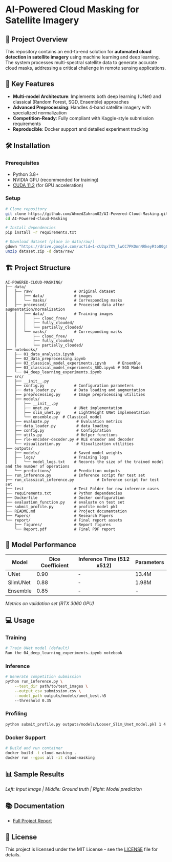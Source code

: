 # AI-Powered Cloud Masking for Satellite Imagery

## 📌 Project Overview

This repository contains an end-to-end solution for **automated cloud detection in satellite imagery** using machine learning and deep learning. The system processes multi-spectral satellite data to generate accurate cloud masks, addressing a critical challenge in remote sensing applications.

## 🚀 Key Features

- **Multi-model Architecture**: Implements both deep learning (UNet) and classical (Random Forest, SGD, Ensemble) approaches
- **Advanced Preprocessing**: Handles 4-band satellite imagery with specialized normalization
- **Competition-Ready**: Fully compliant with Kaggle-style submission requirements
- **Reproducible**: Docker support and detailed experiment tracking

## 🛠 Installation

### Prerequisites

- Python 3.8+
- NVIDIA GPU (recommended for training)
- [CUDA 11.2](https://developer.nvidia.com/cuda-11.2.0-download-archive) (for GPU acceleration)

### Setup

```bash
# Clone repository
git clone https://github.com/AhmedZahran02/AI-Powered-Cloud-Masking.git
cd AI-Powered-Cloud-Masking

# Install dependencies
pip install -r requirements.txt

# Download dataset (place in data/raw/)
gdown "https://drive.google.com/uc?id=1-cU2qx7XY_lwCC7PKOnnNRkeyRto80gC"
unzip dataset.zip -d data/raw/
```

## 🏗 Project Structure

```
AI-POWERED-CLOUD-MASKING/
├── data/
│   ├── raw/                  # Original dataset
│   │   ├── data/             # images
│   │   └── masks/            # Corresponding masks
│   ├── processed/            # Processed data after augmentation/normalization
│   │   ├── data/             # Training images
│   │   │   ├── cloud_free/
│   │   │   ├── fully_clouded/
│   │   │   └── partially_clouded/
│   │   └── masks/            # Corresponding masks
│   │       ├── cloud_free/
│   │       ├── fully_clouded/
│   │       └── partially_clouded/
├── notebooks/
│   ├── 01_data_analysis.ipynb
│   ├── 02_data_preprocessing.ipynb
│   ├── 03_classical_model_experiments.ipynb     # Ensemble
│   ├── 03_classical_model_experiments_SGD.ipynb # SGD Model
│   └── 04_deep_learning_experiments.ipynb
├── src/
│   ├── __init__.py
│   ├── config.py             # Configuration parameters
│   ├── data_loader.py        # Data loading and augmentation
│   ├── preprocessing.py      # Image preprocessing utilities
│   ├── models/
│   │   ├── __init__.py
│   │   ├── unet.py           # UNet implementation
│   │   ├── slim_unet.py      # LightWeight UNet implementation
│   │   └── ensemble.py  # Classical model
│   ├── evaluate.py            # Evaluation metrics
│   ├── data_loader.py         # data loading
│   ├── config.py              # Configiration
│   ├── utils.py               # Helper functions
│   ├── rle-encoder-decoder.py # RLE encoder and decoder
│   └── visualization.py       # Visualization utilities
├── outputs/
│   ├── models/               # Saved model weights
│   ├── logs/                 # Training logs
│   │   └── model_logs.txt    # Records the size of the trained model and the number of operations
│   └── predictions/          # Prediction outputs
├── run_inference.py          # Inference script for test set
├── run_classical_inference.py          # Inference script for test set
├── test                      # Test Folder for new inference cases
├── requirements.txt          # Python dependencies
├── Dockerfile                # Docker configuration
├── evaluation_function.py    # evaluate on test set
├── submit_profile.py         # profile model pkl
├── README.md                 # Project documentation
├── Papers/                   # Research Papers
└── report/                   # Final report assets
    ├── figures/              # Report figures
    └── Report.pdf            # Final PDF report
```

## 🧠 Model Performance

| Model    | Dice Coefficient | Inference Time (512 x512) | Parameters |
| -------- | ---------------- | ------------------------- | ---------- |
| UNet     | 0.90             | -                         | 13.4M      |
| SlimUNet | 0.88             | -                         | 1.98M      |
| Ensemble | 0.85             | -                         | -          |

_Metrics on validation set (RTX 3060 GPU)_

## 💻 Usage

### Training

```bash
# Train UNet model (default)
Run the 04_deep_learning_experiments.ipynb notebook
```

### Inference

```bash
# Generate competition submission
python run_inference.py \
    --test_dir path/to/test_images \
    --output_csv submission.csv \
    --model_path outputs/models/unet_best.h5
    --threshold 0.35
```

### Profiling

```bash
python submit_profile.py outputs/models/Looser_Slim_Unet_model.pkl 1 4 256 256
```

### Docker Support

```bash
# Build and run container
docker build -t cloud-masking .
docker run --gpus all -it cloud-masking
```

## 📊 Sample Results

_Left: Input image | Middle: Ground truth | Right: Model prediction_

## 📚 Documentation

- [Full Project Report](report/ST-Project-Report.pdf)

## 📝 License

This project is licensed under the MIT License - see the [LICENSE](LICENSE) file for details.
